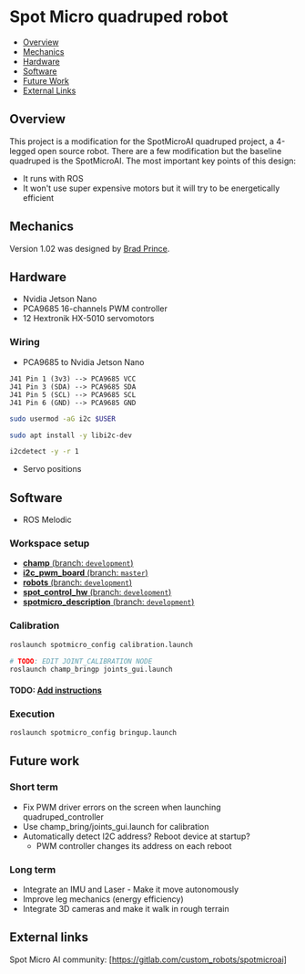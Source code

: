 # Spot Micro quadruped robot

- [Overview](#overview)
- [Mechanics](#mechanics)
- [Hardware](#hardware)
- [Software](#software)
- [Future Work](#future-work)
- [External Links](#external-links)

## Overview

This project is a modification for the SpotMicroAI quadruped project, a 4-legged open source robot.
There are a few modification but the baseline quadruped is the SpotMicroAI.
The most important key points of this design:

* It runs with ROS
* It won't use super expensive motors but it will try to be energetically efficient

## Mechanics

Version 1.02 was designed by [Brad Prince](https://gitlab.com/custom_robots/spotmicroai/3dprinting/-/tree/master/Basic%203d%20parts%20by%20Brad%20Prince/v1.02).

## Hardware

* Nvidia Jetson Nano
* PCA9685 16-channels PWM controller
* 12 Hextronik HX-5010 servomotors

### Wiring

* PCA9685 to Nvidia Jetson Nano

```no-lang
J41 Pin 1 (3v3) --> PCA9685 VCC
J41 Pin 3 (SDA) --> PCA9685 SDA
J41 Pin 5 (SCL) --> PCA9685 SCL
J41 Pin 6 (GND) --> PCA9685 GND
```

```bash
sudo usermod -aG i2c $USER

sudo apt install -y libi2c-dev

i2cdetect -y -r 1
```

* Servo positions

## Software

* ROS Melodic

### Workspace setup

* [**champ** (branch: `development`)](https://github.com/eborghi10/champ/tree/development)
* [**i2c_pwm_board** (branch: `master`)](https://github.com/eborghi10/i2c_pwm_board)
* [**robots** (branch: `development`)](https://github.com/eborghi10/robots/tree/development)
* [**spot_control_hw** (branch: `development`)](https://github.com/eborghi10/spot_control_hw/tree/development)
* [**spotmicro_description** (branch: `development`)](https://github.com/eborghi10/spotmicro_description/tree/development)

### Calibration

```sh
roslaunch spotmicro_config calibration.launch

# TODO: EDIT JOINT_CALIBRATION NODE
roslaunch champ_bringp joints_gui.launch
```

#### TODO: [Add instructions](https://github.com/mike4192/spotMicro/blob/master/servo_calibration.md#commanding-individual-servos-for-calibration)

### Execution

```sh
roslaunch spotmicro_config bringup.launch
```

## Future work

### Short term

* Fix PWM driver errors on the screen when launching quadruped_controller
* Use champ_bring/joints_gui.launch for calibration
* Automatically detect I2C address? Reboot device at startup?
   * PWM controller changes its address on each reboot

### Long term

* Integrate an IMU and Laser - Make it move autonomously
* Improve leg mechanics (energy efficiency)
* Integrate 3D cameras and make it walk in rough terrain

## External links

Spot Micro AI community: [https://gitlab.com/custom_robots/spotmicroai]
